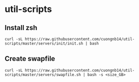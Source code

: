 # util-scripts

## Install zsh
```
curl -sL https://raw.githubusercontent.com/cuongnb14/util-scripts/master/servers/init/init.sh | bash
```


## Create swapfile

```
curl -sL https://raw.githubusercontent.com/cuongnb14/util-scripts/master/servers/swapfile.sh | bash -s <size_GB>
```
